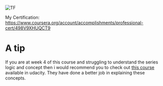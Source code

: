 ![TF](https://user-images.githubusercontent.com/67507979/103175003-d0c31800-488c-11eb-8f2e-f578d5b62d86.png)

My Certification: https://www.coursera.org/account/accomplishments/professional-cert/498V9XHUQCT9

# A tip
If you are at week 4 of this course and struggling to understand the series logic and concept 
then i would recommend you to check out [this course](https://classroom.udacity.com/courses/ud187/lessons/6d543d5c-6b18-4ecf-9f0f-3fd034acd2cc/concepts/1b8a6e07-b2d3-4e4c-904c-822217cd8335) available in udacity. They have done a better job in explaining these concepts.
